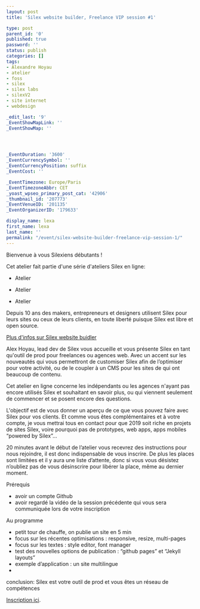 ```yaml
---
layout: post
title: 'Silex website builder, Freelance VIP session #1'

type: post
parent_id: '0'
published: true
password: ''
status: publish
categories: []
tags:
- Alexandre Hoyau
- atelier
- foss
- silex
- silex labs
- silexV2
- site internet
- webdesign

_edit_last: '9'
_EventShowMapLink: ''
_EventShowMap: ''




_EventDuration: '3600'
_EventCurrencySymbol: ''
_EventCurrencyPosition: suffix
_EventCost: ''

_EventTimezone: Europe/Paris
_EventTimezoneAbbr: CET
_yoast_wpseo_primary_post_cat: '42906'
_thumbnail_id: '207773'
_EventVenueID: '201135'
_EventOrganizerID: '179633'

display_name: lexa
first_name: lexa
last_name: ''
permalink: "/event/silex-website-builder-freelance-vip-session-1/"
---
```


Bienvenue à vous Silexiens débutants !

Cet atelier fait partie d'une série d'ateliers Silex en
ligne: 
*   Atelier

*   Atelier

*   Atelier


Depuis 10 ans des makers, entrepreneurs et designers utilisent Silex pour leurs sites ou ceux de leurs clients, en toute liberté puisque Silex est libre et open source.

[Plus d'infos sur Silex website buidler](https://www.silex.me)

Alex Hoyau, lead dev de Silex vous accueille et vous présente Silex en tant qu'outil de prod pour freelances ou agences web. Avec un accent sur les nouveautés qui vous permettront de customiser Silex afin de l’optimiser pour votre activité, ou de le coupler à un CMS pour les sites de qui ont beaucoup de contenu.

Cet atelier en ligne concerne les indépendants ou les agences n'ayant pas encore utilisés Silex et souhaitant en savoir plus, ou qui viennent seulement de commencer et se posent encore des questions.

L'objectif est de vous donner un aperçu de ce que vous pouvez faire avec Silex pour vos clients. Et comme vous êtes complémentaires et à votre compte, je vous mettrai tous en contact pour que 2019 soit riche en projets de sites Silex, voire pourquoi pas de prototypes, web apps, apps mobiles “powered by Silex”...

20 minutes avant le début de l’atelier vous recevrez des instructions pour nous rejoindre, il est donc indispensable de vous inscrire. De plus les places sont limitées et il y aura une liste d’attente, donc si vous vous désistez n’oubliez pas de vous désinscrire pour libérer la place, même au dernier moment.

Prérequis

*   avoir un compte Github
*   avoir regardé la vidéo de la session précédente qui vous sera communiquée lors de votre inscription

Au programme

*   petit tour de chauffe, on publie un site en 5 min
*   focus sur les récentes optimisations
: responsive, resize, multi-pages
*   focus sur les textes
: style editor, font manager
*   test des nouvelles options de publication
: “github pages” et “Jekyll layouts”
*   exemple d’application
: un site multilingue
*  
conclusion: Silex est votre outil de prod et vous êtes un réseau de compétences

[Inscription ici](https://www.meetup.com/Ateliers-du-libre-et-de-lopen-source/events/258110084/).